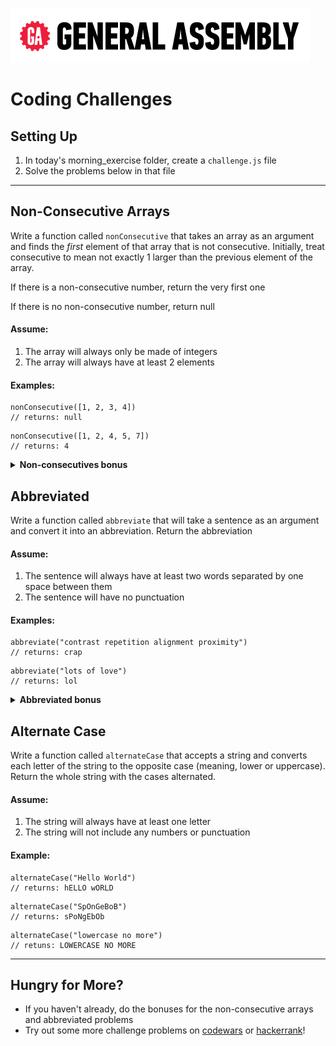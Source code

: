 ![](/ga_cog.png) 

# Coding Challenges

## Setting Up 

1. In today's morning_exercise folder, create a `challenge.js` file 
1. Solve the problems below in that file

---

## Non-Consecutive Arrays

Write a function called `nonConsecutive` that takes an array as an argument and finds the _first_ element of that array that is not consecutive. Initially, treat consecutive to mean not exactly 1 larger than the previous element of the array. 

If there is a non-consecutive number, return the very first one 

If there is no non-consecutive number, return null

#### Assume: 

1. The array will always only be made of integers
1. The array will always have at least 2 elements 

#### Examples: 

```
nonConsecutive([1, 2, 3, 4])
// returns: null
```

```
nonConsecutive([1, 2, 4, 5, 7]) 
// returns: 4
``` 

<details><summary><strong>Non-consecutives bonus</strong></summary><p>
 
Upgrade your function so that it takes 2 arguments. 

The first argument should be where the user can input an integer for their own meaning of consecutive. i.e. if I wanted to check if each consecutive element is larger by 2 or 3, etc. 

The second argument should be the array to check.

#### Examples: 

```
nonConsecutive(2, [1, 3, 5, 7]) 
// returns: null 
```

``` 
nonConsecutive(2, [1, 3, 5, 9]) 
// returns: 9
```

</p></details>


## Abbreviated 

Write a function called `abbreviate` that will take a sentence as an argument and convert it into an abbreviation. Return the abbreviation

#### Assume: 

1. The sentence will always have at least two words separated by one space between them
1. The sentence will have no punctuation  

#### Examples: 

```
abbreviate("contrast repetition alignment proximity") 
// returns: crap 
```

```
abbreviate("lots of love")
// returns: lol 
``` 

<details><summary><strong>Abbreviated bonus</strong></summary><p>
 
 Upgrade your function so that it takes two arguments. 
 
 The first one being the string you want to abbreviate 
 
 The second one being a boolean value determining whether or not the abbreviation is for a name or not. 
 
 If the abbreviation is not for a name, return the abbreviation as outlined above. 
 
 If the abbreviation is for a name, return the abbreviation in all caps and with a `.` in between each letter
 
 #### Examples 
 
 ```
 abbreviate("Doug Judy", true) 
 // returns: D.J.
 ```
 
 ```
 abbreviate("create read update delete", false) 
 // returns: crud 
 ```
 
</p></details>


## Alternate Case  

Write a function called `alternateCase` that accepts a string and converts each letter of the string to the opposite case (meaning, lower or uppercase). Return the whole string with the cases alternated. 

#### Assume: 

1. The string will always have at least one letter
1. The string will not include any numbers or punctuation 

#### Example: 

```
alternateCase("Hello World") 
// returns: hELLO wORLD
```

```
alternateCase("SpOnGeBoB") 
// returns: sPoNgEbOb 
``` 

```
alternateCase("lowercase no more") 
// retuns: LOWERCASE NO MORE
``` 

---

## Hungry for More? 

- If you haven't already, do the bonuses for the non-consecutive arrays and abbreviated problems 
- Try out some more challenge problems on [codewars](https://www.codewars.com/) or [hackerrank](https://www.hackerrank.com/)!
